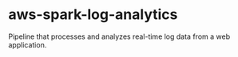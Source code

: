 # aws-spark-log-analytics
Pipeline that processes and analyzes real-time log data from a web application.
